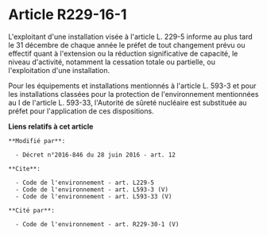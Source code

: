 # Article R229-16-1

L'exploitant d'une installation visée à l'article L. 229-5 informe au plus tard le 31 décembre de chaque année le préfet de
tout changement prévu ou effectif quant à l'extension ou la réduction significative de capacité, le niveau d'activité,
notamment la cessation totale ou partielle, ou l'exploitation d'une installation. 

Pour les équipements et installations mentionnés à l'article L. 593-3 et pour les installations classées pour la protection
de l'environnement mentionnées au I de l'article L. 593-33, l'Autorité de sûreté nucléaire est substituée au préfet pour
l'application de ces dispositions.

**Liens relatifs à cet article**

	**Modifié par**:

	  - Décret n°2016-846 du 28 juin 2016 - art. 12

	**Cite**:

	  - Code de l'environnement - art. L229-5
	  - Code de l'environnement - art. L593-3 (V)
	  - Code de l'environnement - art. L593-33 (V)

	**Cité par**:

	  - Code de l'environnement - art. R229-30-1 (V)
